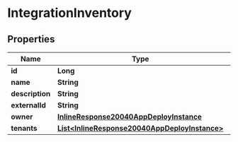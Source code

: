 

# IntegrationInventory

## Properties

Name | Type | Description | Notes
------------ | ------------- | ------------- | -------------
**id** | **Long** |  |  [optional]
**name** | **String** |  |  [optional]
**description** | **String** |  |  [optional]
**externalId** | **String** |  |  [optional]
**owner** | [**InlineResponse20040AppDeployInstance**](InlineResponse20040AppDeployInstance.md) |  |  [optional]
**tenants** | [**List&lt;InlineResponse20040AppDeployInstance&gt;**](InlineResponse20040AppDeployInstance.md) |  |  [optional]



